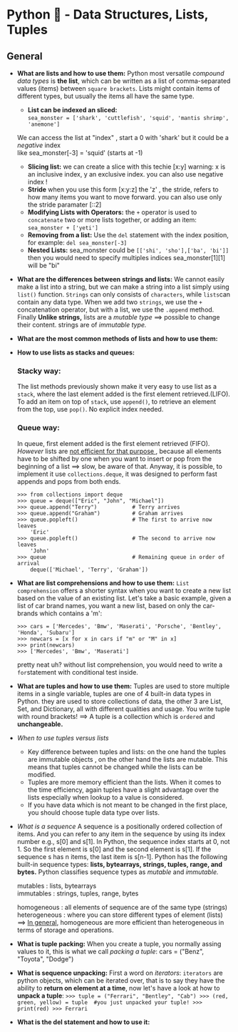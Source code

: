 # **Python :snake: - Data Structures, Lists, Tuples**

## **General**

- **What are lists and how to use them:**
	Python most versatile *compound data types* is **the list**, which can be written as a list of comma-separated values (items) between `square brackets`. Lists might contain items of different types, but usually the items all have the same type.
	- **List can be indexed an sliced:** <br>
		```sea_monster = ['shark', 'cuttlefish', 'squid', 'mantis shrimp', 'anemone']``` <br>

	We can access the list at "index" , start a 0 with 'shark' but it could be a *negative* index <br>
	like sea_monster[-3] = 'squid' (starts at -1)

	- **Slicing list:** we can create a slice with this techie [x:y]
	warning:  x is an inclusive index, y an exclusive index. you can also use negative index !
	- **Stride** when you use this form [x:y:z] the 'z' , the stride, refers to how many items you want to move 
	forward. you can also use only the stride paramater [::2]
	- **Modifying Lists with Operators:**
	the ```+``` operator is used to ```concatenate``` two or more lists together, or adding an item: <br>
	```sea_monster + ['yeti']```
	- **Removing from a list:**
	Use the ```del``` statement with the index position, for example: ```del sea_monster[-3]```
	- **Nested Lists:**
	sea_monster could be ```[['shi', 'sho'],['ba', 'bi']] ``` then you would need to specify multiples indices
	sea_monster[1][1] will be "bi"

- **What are the differences between strings and lists:**
	We cannot easily make a list into a string, but we can make a string into a list simply using `list()` function.
	`Strings` can only consists of `characters`, while `lists`can contain any data type.
	When we add two `strings`, we use the `+` concatenation operator, but with a list, we use the `.append` method.
	Finally **Unlike strings,** lists are a *mutable type* ==> possible to change their content. strings are of *immutable type.* 

- **What are the most common methods of lists and how to use them:**

- **How to use lists as stacks and queues:**
	### Stacky way:
	The list methods previously shown make it very easy to use list as a `stack`, where the last element added is the first element retrieved.(LIFO). To add an item on top of `stack`, use `append()`, to retrieve an element from the top, use `pop()`. No explicit index needed.
	### Queue way:
	In queue, first element added is the first element retrieved (FIFO). *However* lists are <u>not efficient for that purpose </u>, because all elements have to be shifted by one when you want to insert or pop from the beginning of a list ==> slow, be aware of that.
	Anyway, it is possible, to implement it use `collections.deque`, it was designed to perform fast appends and pops from both ends.
	```
	>>> from collections import deque
	>>> queue = deque(["Eric", "John", "Michael"])
	>>> queue.append("Terry")           # Terry arrives
	>>> queue.append("Graham")          # Graham arrives
	>>> queue.popleft()                 # The first to arrive now leaves
		'Eric'
	>>> queue.popleft()                 # The second to arrive now leaves
		'John'
	>>> queue                           # Remaining queue in order of arrival
		deque(['Michael', 'Terry', 'Graham'])
- **What are list comprehensions and how to use them:**
	`List comprehension` offers a shorter syntax when you want to create a new list based on the value of an existing list. Let's take a basic example, given a list of car brand names, you want a new list, based on only the car-brands which contains a 'm':
	```
	>>> cars = ['Mercedes', 'Bmw', 'Maserati', 'Porsche', 'Bentley', 'Honda', 'Subaru']
	>>> newcars = [x for x in cars if "m" or "M" in x]
	>>> print(newcars)
	>>> ['Mercedes', 'Bmw', 'Maserati']
	```
	pretty neat uh? without list comprehension, you would need to write a `for`statement with conditional test inside.
- **What are tuples and how to use them:**
	Tuples are used to store multiple items in a single variable, tuples are one of 4 built-in data types in Python. they are used to store collections of data, the other 3 are List, Set, and Dictionary, all with different qualities and usage. You write tuple with round brackets!
	==> A tuple is a collection which is `ordered` and **unchangeable.**

- *When to use tuples versus lists*
	- Key difference between tuples and lists: on the one hand the tuples are immutable objects , on the other hand the lists are mutable. This means that tuples cannot be changed while the lists can be modified.
	- Tuples are more memory efficient than the lists.
	When it comes to the time efficiency, again tuples have a slight advantage over the lists especially when lookup to a value is considered.
	- If you have data which is not meant to be changed in the first place, you should choose tuple data type over lists.
- *What is a sequence*
	A sequence is a positionally ordered collection of items. And you can refer to any item in the sequence by using its index number e.g., s[0] and s[1].
	In Python, the sequence index starts at 0, not 1. So the first element is s[0] and the second element is s[1]. If the sequence s has n items, the last item is s[n-1].
	Python has the following built-in sequence types: **lists, bytearrays, strings, tuples, range, and bytes.** Python classifies sequence types as *mutable* and *immutable.*

	mutables : lists, bytearrays <br>
	immutables : strings, tuples, range, bytes <br>

	homogeneous : all elements of sequence are of the same type (strings)<br>
	heterogeneous : where you can store different types of element (lists) <br>
	==> <u>In general</u>, homogeneous are more efficient than heterogeneous in terms of storage and operations.
- **What is tuple packing:**
	When you create a tuple, you normally assing values to it, this is what we call *packing a tuple*:
	cars = ("Benz", "Toyota", "Dodge")

- **What is sequence unpacking:**
	First a word on *iterators*: `iterators` are python objects, which can be iterated over, that is to say they have the ability to **return on element at a time**, now let's have a look at how to **unpack a tuple**:
		```
		>>> tuple = ("Ferrari", "Bentley", "Cab")
		>>> (red, green, yellow) = tuple  #you just unpacked your tuple!
		>>> print(red)
		>>> Ferrari
		```

- **What is the del statement and how to use it:**

